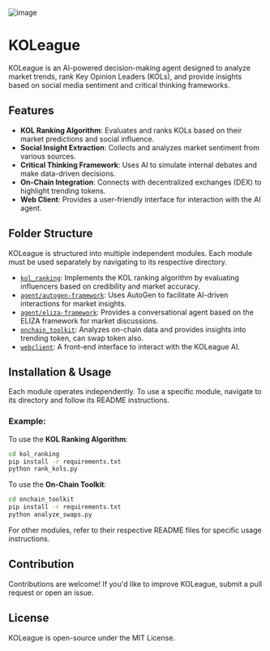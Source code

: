 
![image](https://github.com/user-attachments/assets/3d9e0463-7ac0-468b-ad1e-d10bc5887ffc)


# KOLeague

KOLeague is an AI-powered decision-making agent designed to analyze market trends, rank Key Opinion Leaders (KOLs), and provide insights based on social media sentiment and critical thinking frameworks.

## Features
- **KOL Ranking Algorithm**: Evaluates and ranks KOLs based on their market predictions and social influence.
- **Social Insight Extraction**: Collects and analyzes market sentiment from various sources.
- **Critical Thinking Framework**: Uses AI to simulate internal debates and make data-driven decisions.
- **On-Chain Integration**: Connects with decentralized exchanges (DEX) to highlight trending tokens.
- **Web Client**: Provides a user-friendly interface for interaction with the AI agent.

## Folder Structure
KOLeague is structured into multiple independent modules. Each module must be used separately by navigating to its respective directory.

- [`kol_ranking`](https://github.com/draco-labs/KOLeague/tree/main/kol_ranking): Implements the KOL ranking algorithm by evaluating influencers based on credibility and market accuracy.
- [`agent/autogen-framework`](https://github.com/draco-labs/KOLeague/tree/main/agent/autogen-framework): Uses AutoGen to facilitate AI-driven interactions for market insights.
- [`agent/eliza-framework`](https://github.com/draco-labs/KOLeague/tree/main/agent/eliza-framework): Provides a conversational agent based on the ELIZA framework for market discussions.
- [`onchain_toolkit`](https://github.com/draco-labs/KOLeague/tree/main/onchain_toolkit): Analyzes on-chain data and provides insights into trending token, can swap token also.
- [`webclient`](https://github.com/draco-labs/KOLeague/tree/main/webclient): A front-end interface to interact with the KOLeague AI.

## Installation & Usage
Each module operates independently. To use a specific module, navigate to its directory and follow its README instructions.

### Example:
To use the **KOL Ranking Algorithm**:
```bash
cd kol_ranking
pip install -r requirements.txt
python rank_kols.py
```

To use the **On-Chain Toolkit**:
```bash
cd onchain_toolkit
pip install -r requirements.txt
python analyze_swaps.py
```

For other modules, refer to their respective README files for specific usage instructions.

## Contribution
Contributions are welcome! If you'd like to improve KOLeague, submit a pull request or open an issue.

## License
KOLeague is open-source under the MIT License.

